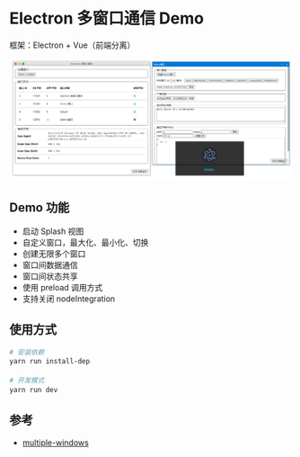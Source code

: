 # Electron 多窗口通信 Demo

框架：Electron + Vue（前端分离） 

![screenshot](./screenshot.png)

## Demo 功能

- 启动 Splash 视图
- 自定义窗口，最大化、最小化、切换
- 创建无限多个窗口
- 窗口间数据通信
- 窗口间状态共享
- 使用 preload 调用方式
- 支持关闭 nodeIntegration

## 使用方式

```sh
# 安装依赖
yarn run install-dep

# 开发模式
yarn run dev
```

## 参考

- [multiple-windows](https://github.com/akabekobeko/examples-electron/tree/develop/multiple-windows)
